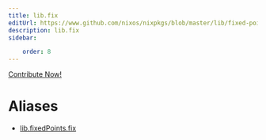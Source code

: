 ```yaml
---
title: lib.fix
editUrl: https://www.github.com/nixos/nixpkgs/blob/master/lib/fixed-points.nix#L29C9
description: lib.fix
sidebar:

    order: 8
---
```


<a href="https://www.github.com/nixos/nixpkgs/blob/master/lib/fixed-points.nix#L29C9">Contribute Now!</a>


# Aliases

- [lib.fixedPoints.fix](/reference/libfixedPoints.fix)


